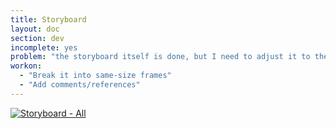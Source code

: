 ```yaml
---
title: Storyboard
layout: doc
section: dev
incomplete: yes
problem: "the storyboard itself is done, but I need to adjust it to the website"
workon:
  - "Break it into same-size frames"
  - "Add comments/references"
---
```

[![Storyboard - All]({{site.baseurl}}/images/storyboard/doc-storyboard-all.jpg)]({{site.baseurl}}/images/storyboard/doc-storyboard-all.jpg)

<!--
[![Storyboard - 1]({{site.baseurl}}/images/storyboard/doc-storyboard-1.jpg)]({{site.baseurl}}/images/storyboard/doc-storyboard-1.jpg)
[![Storyboard - 2]({{site.baseurl}}/images/storyboard/doc-storyboard-2.jpg)]({{site.baseurl}}/images/storyboard/doc-storyboard-2.jpg)
[![Storyboard - 3]({{site.baseurl}}/images/storyboard/doc-storyboard-3.jpg)]({{site.baseurl}}/images/storyboard/doc-storyboard-3.jpg)
[![Storyboard - 4]({{site.baseurl}}/images/storyboard/doc-storyboard-4.jpg)]({{site.baseurl}}/images/storyboard/doc-storyboard-4.jpg)
[![Storyboard - 5]({{site.baseurl}}/images/storyboard/doc-storyboard-5.jpg)]({{site.baseurl}}/images/storyboard/doc-storyboard-5.jpg)
-->